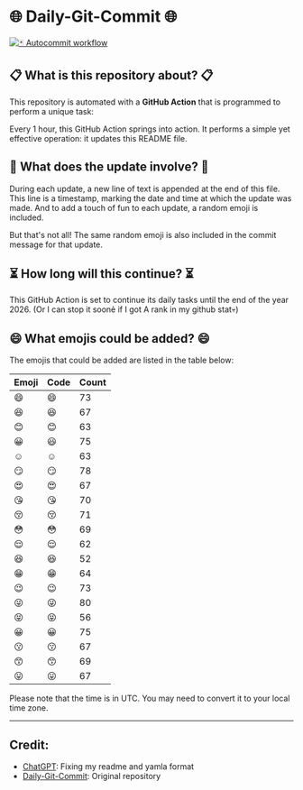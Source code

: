 # 🌐 Daily-Git-Commit 🌐

[![🃏 Autocommit workflow](https://github.com/kleqing/git-auto-commit/actions/workflows/main.yaml/badge.svg?event=check_run)](https://github.com/kleqing/git-auto-commit/actions/workflows/main.yaml)

## 📋 What is this repository about? 📋

This repository is automated with a **GitHub Action** that is programmed to perform a unique task:

Every 1 hour, this GitHub Action springs into action. It performs a simple yet effective operation: it updates this README file.

## 🔄 What does the update involve? 🔄

During each update, a new line of text is appended at the end of this file. This line is a timestamp, marking the date and time at which the update was made. And to add a touch of fun to each update, a random emoji is included.

But that's not all! The same random emoji is also included in the commit message for that update.

## ⏳ How long will this continue? ⏳

This GitHub Action is set to continue its daily tasks until the end of the year 2026. (Or I can stop it soonẻ if I got A rank in my github stat💀)

## 😄 What emojis could be added? 😄

The emojis that could be added are listed in the table below:

| Emoji | Code | Count |
| --- | --- | --- |
| 😄 | :smile: | 73 |
| 😆 | :laughing: | 67 |
| 😊 | :blush: | 63 |
| 😀 | :smiley: | 75 |
| ☺️ | :relaxed: | 63 |
| 😏 | :smirk: | 78 |
| 😍 | :heart_eyes: | 67 |
| 😘 | :kissing_heart: | 70 |
| 😚 | :kissing_closed_eyes: | 71 |
| 😳 | :flushed: | 69 |
| 😌 | :relieved: | 62 |
| 😆 | :satisfied: | 52 |
| 😁 | :grin: | 64 |
| 😉 | :wink: | 73 |
| 😜 | :stuck_out_tongue_winking_eye: | 80 |
| 😝 | :stuck_out_tongue_closed_eyes: | 56 |
| 😀 | :grinning: | 75 |
| 😗 | :kissing: | 67 |
| 😙 | :kissing_smiling_eyes: | 69 |
| 😛 | :stuck_out_tongue: | 67 |

Please note that the time is in UTC. You may need to convert it to your local time zone.

---

## Credit:

- [ChatGPT](chatgpt.com): Fixing my readme and yamla format
- [Daily-Git-Commit](https://github.com/diegomarty/daily-git-commit): Original repository

